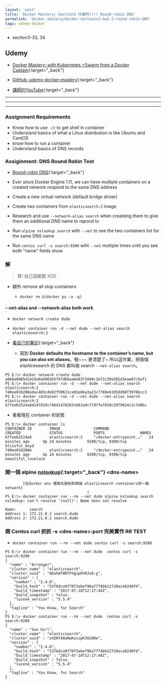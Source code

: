 ```yaml
---
layout: 'post'
title: 'Docker Mastery: Section3 作業阿!!!! Round-robin DNS'
permalink: 'docker_mastery/docker-sections3-hw2-2-round-robin-DNS'
tags: udemy-docker
---
```


- section3-33, 34

## Udemy

- [Docker Mastery: with Kubernetes +Swarm from a Docker Captain](https://www.udemy.com/course/docker-mastery/){:target="_back"}

- [GitHub: udemy-docker-mastery](https://github.com/BretFisher/udemy-docker-mastery){:target="_back"}

- [講師的YouTube](https://www.youtube.com/channel/UC0NErq0RhP51iXx64ZmyVfg){:target="_back"}

---
---
---


### Assignment Requirements

- Know how to use `-it` to get shell in container
- Understand basics of what a Linux distribution is like Ubuntu and CentOS
- know how to run a container 
- Understand basics of DNS records

### Assiginment: DNS Round Robin Test

- [Round-robin DNS](https://en.wikipedia.org/wiki/Round-robin_DNS){:target="_back"}

- Ever since Docker Engine 1.11, we can have multiple containers on a created network respond to the same DNS address

- Create a new virtual network (default bridge driver)

- Create two containers from `elasticsearch:2` image

- Research and use `--network-alias search` when createing them to give them an additional DNS name to repond to

- Run `alpine nslookup search` with `--net` to see the two containers list for the same DNS name 

- Run `centos curl -s search:9200` wiht `--net` multiple times until you see both "name" fields show

### 解

> 靠! 自己寫都錯 XDD

- 額外 remove all stop containers

   - `docker rm $(docker ps -a -q)`

#### \-\-net-alias and \-\-network-alias both work

- `docker network create dude`

- `docker container run -d --net dude --net-alias search elasticesearch:2`

- [看自己的筆記](https://yuting3656.github.io/yutingblog/docker_mastery/docker-networks-dns){:target="_back"}

    - 寫到 __Docker defaults the hostname to the container’s name, but you can also set aliases__。喔~~~ 更清楚了~ 所以這作業，把兩個 elasticesearch 的 DNS 都叫做 search `--net-alias search`。

~~~
PS E:\> docker network create dude
a666a0d65d142da0ab965b5f47dbbaa6e0373d40c1b72c20a581d3eae6fc5ef1
PS E:\> docker container run -d --net dude --net-alias search elasticsearch:2
740ee010200edac465cde92f59631ce01e8ba3a23c7788e6105dd98f3970bcc3
PS E:\> docker container run -d --net dude --net-alias search elasticsearch:2
b7fee62524a6d14f819c74b41478203cb61a9cf7d7fef839c2979624c3c7d0bc
~~~

- 看看現在 container 的狀態

~~~
PS E:\> docker container ls
CONTAINER ID        IMAGE               COMMAND                  CREATED             STATUS              PORTS                NAMES
b7fee62524a6        elasticsearch:2     "/docker-entrypoint.…"   24 minutes ago      Up 24 minutes       9200/tcp, 9300/tcp   blissful_boyd
740ee010200e        elasticsearch:2     "/docker-entrypoint.…"   24 minutes ago      Up 24 minutes       9200/tcp, 9300/tcp   beautiful_lovelace
~~~

### 開一個 alpine [nslookup](https://network-tools.com/nslookup/){:target="_back"} \<dns-name\>

~~~
        [在docker env 裡面先接到和兩個 elasticsearch containers同一個network]
                                     |
PS E:\> docker container run --rm --net dude alpine nslookup search
nslookup: can't resolve '(null)': Name does not resolve

Name:      search
Address 1: 172.21.0.3 search.dude
Address 2: 172.21.0.2 search.dude
~~~

### 開 Centos curl 抓抓 -s \<dns-name\>:port 完美實作 RR TEST 

- `docker container run --rm --net dude centos curl -s search:9200`

~~~
PS E:\> docker container run --rm --net dude  centos curl -s search:9200
{
  "name" : "Arranger",
  "cluster_name" : "elasticsearch",
  "cluster_uuid" : "Q6ahATWOTFOgipKV0Js8-g",
  "version" : {
    "number" : "2.4.6",
    "build_hash" : "5376dca9f70f3abef96a77f4bb22720ace8240fd",
    "build_timestamp" : "2017-07-18T12:17:44Z",
    "build_snapshot" : false,
    "lucene_version" : "5.5.4"
  },
  "tagline" : "You Know, for Search"
}
PS E:\> docker container run --rm --net dude  centos curl -s search:9200
{
  "name" : "Sun Girl",
  "cluster_name" : "elasticsearch",
  "cluster_uuid" : "znEKY48aRwKucupK3OiHDw",
  "version" : {
    "number" : "2.4.6",
    "build_hash" : "5376dca9f70f3abef96a77f4bb22720ace8240fd",
    "build_timestamp" : "2017-07-18T12:17:44Z",
    "build_snapshot" : false,
    "lucene_version" : "5.5.4"
  },
  "tagline" : "You Know, for Search"
}
~~~